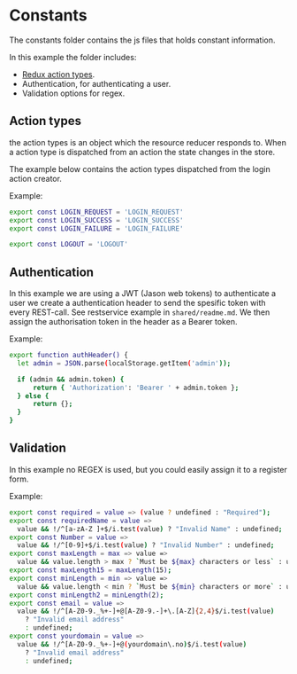 # Constants

The constants folder contains the js files that holds constant information.

In this example the folder includes:

* [Redux action types](https://redux-resource.js.org/api-reference/action-types).
* Authentication, for authenticating a user.
* Validation options for regex.

## Action types

the action types is an object which the resource reducer responds to. When a action type is dispatched from an action the state changes in the store.

The example below contains the action types dispatched from the login action creator.

Example:

```bash
export const LOGIN_REQUEST = 'LOGIN_REQUEST'
export const LOGIN_SUCCESS = 'LOGIN_SUCCESS'
export const LOGIN_FAILURE = 'LOGIN_FAILURE'

export const LOGOUT = 'LOGOUT'
```

## Authentication

In this example we are using a JWT (Jason web tokens) to authenticate a user we create a authentication header to send the spesific token with every REST-call. See restservice example in `shared/readme.md`. We then assign the authorisation token in the header as a Bearer token.

Example:

```bash
export function authHeader() {
  let admin = JSON.parse(localStorage.getItem('admin'));

  if (admin && admin.token) {
      return { 'Authorization': 'Bearer ' + admin.token };
  } else {
      return {};
  }
}
```

## Validation

In this example no REGEX is used, but you could easily assign it to a register form.

Example:

```bash
export const required = value => (value ? undefined : "Required");
export const requiredName = value =>
  value && !/^[a-zA-Z ]+$/i.test(value) ? "Invalid Name" : undefined;
export const Number = value =>
  value && !/^[0-9]+$/i.test(value) ? "Invalid Number" : undefined;
export const maxLength = max => value =>
  value && value.length > max ? `Must be ${max} characters or less` : undefined;
export const maxLength15 = maxLength(15);
export const minLength = min => value =>
  value && value.length < min ? `Must be ${min} characters or more` : undefined;
export const minLength2 = minLength(2);
export const email = value =>
  value && !/^[A-Z0-9._%+-]+@[A-Z0-9.-]+\.[A-Z]{2,4}$/i.test(value)
    ? "Invalid email address"
    : undefined;
export const yourdomain = value =>
  value && !/^[A-Z0-9._%+-]+@(yourdomain\.no)$/i.test(value)
    ? "Invalid email address"
    : undefined;
```
